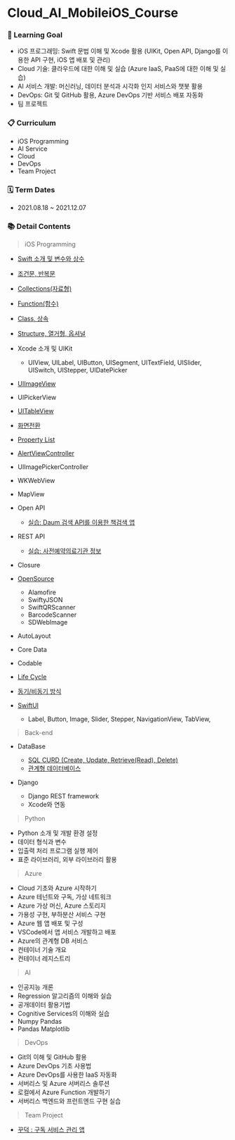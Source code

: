 # Cloud_AI_MobileiOS_Course
### 📌 Learning Goal
- iOS 프로그래밍: Swift 문법 이해 및 Xcode 활용
(UIKit, Open API, Django를 이용한 API 구현, iOS 앱 배포 및 관리)
- Cloud 기술: 클라우드에 대한 이해 및 실습
(Azure IaaS, PaaS에 대한 이해 및 실습)
- AI 서비스 개발: 머신러닝, 데이터 분석과 시각화 인지 서비스와 챗봇 활용
- DevOps: Git 및 GitHub 활용, Azure DevOps 기반 서비스 배포 자동화 
- 팀 프로젝트

### 📋 Curriculum
- iOS Programming 
- AI Service 
- Cloud
- DevOps
- Team Project

### 🗓 Term Dates
- 2021.08.18 ~ 2021.12.07

### 📚 Detail Contents
> iOS Programming
- [Swift 소개 및 변수와 상수](https://github.com/hyeji-K/Cloud_AI_MobileiOS_Course/blob/master/Daily_Study/Swift%20%EC%86%8C%EA%B0%9C%2C%20%EB%B3%80%EC%88%98%EC%99%80%20%EC%83%81%EC%88%98.md)
- [조건문, 반복문](https://github.com/hyeji-K/Cloud_AI_MobileiOS_Course/blob/master/Daily_Study/%EC%A1%B0%EA%B1%B4%EB%AC%B8%2C%20%EB%B0%98%EB%B3%B5%EB%AC%B8.md)
- [Collections(자료형)](https://github.com/hyeji-K/Cloud_AI_MobileiOS_Course/blob/master/Daily_Study/Collections(%EC%9E%90%EB%A3%8C%ED%98%95).md)
- [Function(함수)](https://github.com/hyeji-K/Cloud_AI_MobileiOS_Course/blob/master/Daily_Study/Function(%ED%95%A8%EC%88%98).md)
- [Class, 상속](https://github.com/hyeji-K/Cloud_AI_MobileiOS_Course/blob/master/Daily_Study/class.md)
- [Structure, 열거형, 옵셔널](https://github.com/hyeji-K/Cloud_AI_MobileiOS_Course/blob/master/Daily_Study/structure.md)
- Xcode 소개 및 UIKit

    - UIView, UILabel, UIButton, UISegment, UITextField, UISlider, UISwitch, UIStepper, UIDatePicker

- [UIImageView](https://github.com/hyeji-K/Cloud_AI_MobileiOS_Course/blob/master/Daily_Study/UIImageView.md)
- UIPickerView
- [UITableView](https://github.com/hyeji-K/Cloud_AI_MobileiOS_Course/blob/master/Daily_Study/UITableView.md)
- [화면전환](https://github.com/hyeji-K/Cloud_AI_MobileiOS_Course/blob/master/Daily_Study/%ED%99%94%EB%A9%B4%EC%A0%84%ED%99%98.md)
- [Property List](https://github.com/hyeji-K/Cloud_AI_MobileiOS_Course/blob/master/Daily_Study/PropertyList.md)
- [AlertViewController](https://github.com/hyeji-K/Cloud_AI_MobileiOS_Course/blob/master/Daily_Study/AlertViewController.md)
- UIImagePickerController
- WKWebView
- MapView
- Open API
    - [실습: Daum 검색 API를 이용한 책검색 앱](https://github.com/hyeji-K/Cloud_AI_MobileiOS_Course/tree/master/Example/BookFinder)

- REST API
    - [실습: 사전예약의료기관 정보](https://github.com/hyeji-K/Cloud_AI_MobileiOS_Course/tree/master/Example/CoronaInfo)
- Closure
- [OpenSource](https://github.com/hyeji-K/Cloud_AI_MobileiOS_Course/blob/master/Daily_Study/OpenSource.md)
    - Alamofire
    - SwiftyJSON
    - SwiftQRScanner
    - BarcodeScanner
    - SDWebImage
- AutoLayout
- Core Data
- Codable
- [Life Cycle](https://github.com/hyeji-K/Cloud_AI_MobileiOS_Course/blob/master/Daily_Study/Life_Cycle.md)
- [동기/비동기 방식](https://github.com/hyeji-K/Cloud_AI_MobileiOS_Course/blob/master/Daily_Study/%EB%8F%99%EA%B8%B0_%EB%B9%84%EB%8F%99%EA%B8%B0%20%EB%B0%A9%EC%8B%9D.md)
- [SwiftUI](https://github.com/hyeji-K/Cloud_AI_MobileiOS_Course/tree/master/Example/bookfinderWithSwiftUI)
    
    - Label, Button, Image, Slider, Stepper, NavigationView, TabView, 

> Back-end
- DataBase
    
    - [SQL CURD (Create, Update, Retrieve(Read), Delete)](https://github.com/hyeji-K/Cloud_AI_MobileiOS_Course/blob/master/Daily_Study/DataBase.md)
    - [관계형 데이터베이스](https://github.com/hyeji-K/Cloud_AI_MobileiOS_Course/blob/master/Daily_Study/RelationalDatabase.md)

- Django

    - Django REST framework
    - Xcode와 연동

> Python
- Python 소개 및 개발 환경 설정
- 데이터 형식과 변수
- 입출력 처리 프로그램 실행 제어
- 표준 라이브러리, 외부 라이브러리 활용

> Azure
- Cloud 기초와 Azure 시작하기
- Azure 테넌트와 구독, 가상 네트워크
- Azure 가상 머신, Azure 스토리지
- 가용성 구현, 부하분산 서비스 구현
- Azure 웹 앱 배포 및 구성
- VSCode에서 앱 서비스 개발하고 배포
- Azure의 관계형 DB 서비스
- 컨테이너 기술 개요
- 컨테이너 레지스트리


> AI
- 인공지능 개론
- Regression 알고리즘의 이해와 실습
- 공개데이터 활용기법
- Cognitive Services의 이해와 실습
- Numpy Pandas
- Pandas Matplotlib

> DevOps
- Git의 이해 및 GitHub 활용
- Azure DevOps 기초 사용법
- Azure DevOps를 사용한 IaaS 자동화
- 서버리스 및 Azure 서버리스 솔루션
- 로컬에서 Azure Function 개발하기
- 서버리스 백엔드와 프런트엔드 구현 실습

> Team Project
- [꾸덕 : 구독 서비스 관리 앱](https://github.com/hyeji-K/kkuduck_app)
